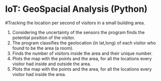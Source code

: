 # IoT: GeoSpacial Analysis (Python)

#Tracking the location per second of visitors in a small building area.
1. Considering the uncertainty of the sensors the program finds the potential position of the visitor.
2. The program classifies the geolocation (in lat,long) of each visitor who found to be the area (a room). 
3. Finds the number of visitors inside the area and their unique number.
5. Plots the map with the points and the area, for all the locations every visitor had inside and outside the area.
6. Plots the map with the points and the area, for all the locations every visitor had inside the area.

